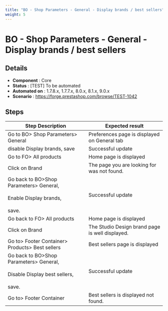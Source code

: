 ```yaml
---
title: "BO - Shop Parameters - General - Display brands / best sellers"
weight: 5
---
```


# BO - Shop Parameters - General - Display brands / best sellers
## Details
* **Component** : Core
* **Status** : [TEST] To be automated
* **Automated on** : 1.7.8.x, 1.7.7.x, 8.0.x, 8.1.x, 9.0.x
* **Scenario** : https://forge.prestashop.com/browse/TEST-1042

## Steps
| Step Description | Expected result |
| ----- | ----- |
| Go to BO> Shop Parameters> General | Preferences page is displayed on General tab |
| disable Display brands, save | Successful update |
| Go to FO> All products | Home page is displayed |
| Click on Brand | The page you are looking for was not found. |
| Go back to BO>Shop Parameters> General,<br><br>Enable Display brands,<br><br>save. | Successful update |
| Go back to FO> All products | Home page is displayed |
| Click on Brand | The Studio Design brand page is well displayed. |
| Go to> Footer Container> Products> Best sellers | Best sellers page is displayed |
| Go back to BO>Shop Parameters> General,<br><br>Disable Display best sellers,<br><br>save. | Successful update |
| Go to> Footer Container | Best sellers is displayed not found. |

